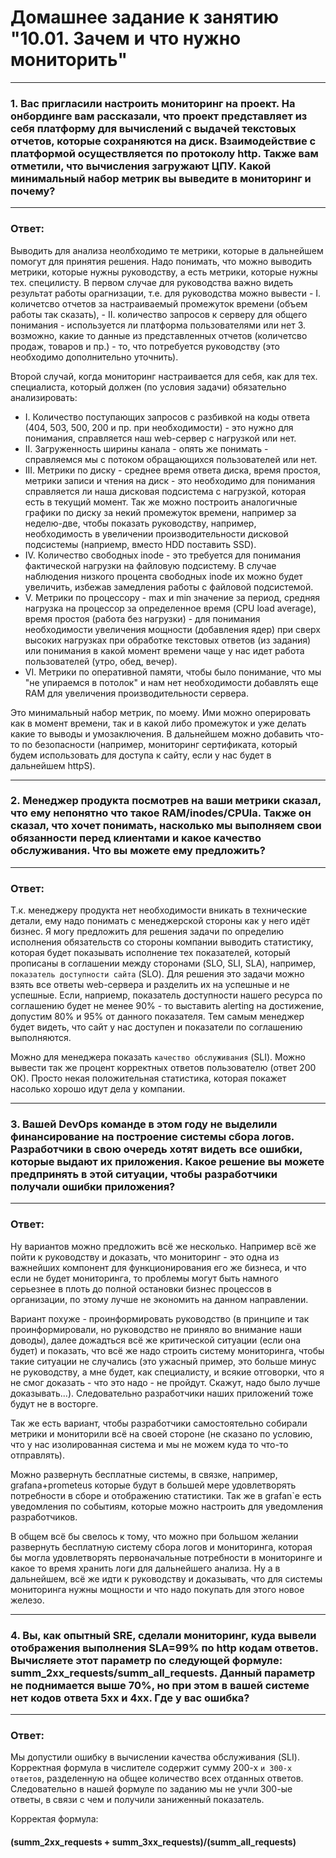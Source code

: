 # Домашнее задание к занятию "10.01. Зачем и что нужно мониторить"

***
### 1. Вас пригласили настроить мониторинг на проект. На онбординге вам рассказали, что проект представляет из себя платформу для вычислений с выдачей текстовых отчетов, которые сохраняются на диск. Взаимодействие с платформой осуществляется по протоколу http. Также вам отметили, что вычисления загружают ЦПУ. Какой минимальный набор метрик вы выведите в мониторинг и почему?
***
### Ответ:
</center>
Выводить для анализа неолбходимо те метрики, которые в дальнейшем помогут для принятия решения. Надо понимать, что можно выводить метрики, которые нужны руководству, а есть метрики, которые нужны тех. специлисту. В первом случае для руководства важно видеть результат работы орагнизации, т.е. для руководства можно вывести 
 - I. количетсво отчетов за настраиваемый промежуток времени (объем работы так сказать), 
 - II. количество запросов к серверу для общего понимания - используется ли платформа пользователями или нет 3. возможно, какие то данные из представленных отчетов (количетсво продаж, товаров и пр.) - то, что потребуется руководству (это необходимо дополнительно уточнить).

Второй случай, когда мониторинг настраивается для себя, как для тех. специалиста, который должен (по условия задачи) обязательно анализировать: 
 - I. Количество поступающих запросов с разбивкой на коды ответа (404, 503, 500, 200 и пр. при необходимости) - это нужно для понимания, справляется наш web-сервер с нагрузкой или нет.
 - II. Загруженность ширины канала - опять же понимать - справляемся мы с потоком обращающихся пользователей или нет. 
 - III. Метрики по диску - среднее время ответа диска, время простоя, метрики записи и чтения на диск - это необходимо для понимания справляется ли наша дисковая подсистема с нагрузкой, которая есть в текущий момент. Так же можно построить аналогичные графики по диску за некий промежуток времени, например за неделю-две, чтобы показать руководству, например, необходимость в увеличении производительности дисковой подсистемы (наприемр, вместо HDD поставить SSD). 
 - IV. Количество свободных inode - это требуется для понимания фактической нагрузки на файловую подсистему. В случае наблюдения низкого процента свободных inode их можно будет увеличить, избежав замедления работы с файловой подсистемой.
 - V. Метрики по процессору - max и min значение за период, средняя нагрузка на процессор за определенное время (CPU load average), время простоя (работа без нагрузки) - для понимания необходимости увеличения мощности (добавления ядер) при сверх высоких нагрузках при обработке текстовых ответов (из задания) или понимания в какой момент времени чаще у нас идет работа пользователей (утро, обед, вечер).
 - VI. Метрики по оперативной памяти, чтобы было понимание, что мы "не упираемся в потолок" и нам нет необходимости добавлять еще RAM для увеличения производительности сервера.

Это минимальный набор метрик, по моему. Ими можно оперировать как в момент времени, так и в какой либо промежуток и уже делать какие то выводы и умозаключения. В дальнейшем можно добавить что-то по безопасности (например, мониторинг сертификата, который будем использовать для доступа к сайту, если у нас будет в дальнейшем httpS).
***
### 2. Менеджер продукта посмотрев на ваши метрики сказал, что ему непонятно что такое RAM/inodes/CPUla. Также он сказал, что хочет понимать, насколько мы выполняем свои обязанности перед клиентами и какое качество обслуживания. Что вы можете ему предложить?
***
### Ответ:

Т.к. менеджеру продукта нет необходимости вникать в технические детали, ему надо понимать с менеджерской стороны как у него идёт бизнес. Я могу предложить для решения задачи по определию исполнения обязательств со стороны компании выводить статистику, которая будет показывать исполнение тех показателей, который прописаны в соглашении между сторонами (SLO, SLI, SLA), например, ```показатель доступности сайта``` (SLO). Для решения это задачи можно взять все ответы web-сервера и разделить их на успешные и не успешные. Если, наприемр, показатель доступности нашего ресурса по соглашению будет не менее 90% - то выставить alerting на достижение, допустим 80% и 95% от данного показателя. Тем самым менеджер будет видеть, что сайт у нас доступен и показатели по соглашению выполняются. 

Можно для менеджера показать ```качество обслуживания``` (SLI). Можно вывести так же процент корректных ответов пользователю (ответ 200 ОК). Просто некая положительная статистика, которая покажет насолько хорошо идут дела у компании.
***
### 3. Вашей DevOps команде в этом году не выделили финансирование на построение системы сбора логов. Разработчики в свою очередь хотят видеть все ошибки, которые выдают их приложения. Какое решение вы можете предпринять в этой ситуации, чтобы разработчики получали ошибки приложения?
***
### Ответ:

Ну вариантов можно предложить всё же несколько. Например всё же пойти к руководству и доказать, что мониторинг - это одна из важнейших компонент для функционирования его же бизнеса, и что если не будет мониторинга, то проблемы могут быть намного серьезнее в плоть до полной остановки бизнес процессов в организации, по этому лучше не экономить на данном направлении.

Вариант похуже - проинформировать руководство (в принципе и так проинформировали, но руководство не приняло во внимание наши доводы), далее дожадться всё же критической ситуации (если она будет) и показать, что всё же надо строить систему мониторинга, чтобы такие ситуации не случались (это ужасный пример, это больше минус не руководству, а мне будет, как специалисту, и всякие отговорки, что я не смог доказать - что это надо - не пройдут. Скажут, надо было лучше доказывать...). Следовательно разработчики наших приложений тоже будут не в восторге.

Так же есть вариант, чтобы разработчики самостоятельно собирали метрики и мониторили всё на своей стороне (не сказано по условию, что у нас изолированная система и мы не можем куда то что-то отправлять). 

Можно развернуть бесплатные системы, в связке, например, grafana+prometeus которые будут в большей мере удовлетворять потребности в сборе и отображению статистики. Так же в grafan`е есть уведомления по событиям, которые можно настроить для уведомления разработчиков. 

В общем всё бы свелось к тому, что можно при большом желании развернуть бесплатную систему сбора логов и мониторинга, которая бы могла удовлетворять первоначальные потребности в мониторинге и какое то время хранить логи для дальнейшего анализа. Ну а в дальнейшем, всё же идти к руководству и доказывать, что для системы мониторинга нужны мощности и что надо покупать для этого новое железо.
***
### 4. Вы, как опытный SRE, сделали мониторинг, куда вывели отображения выполнения SLA=99% по http кодам ответов. Вычисляете этот параметр по следующей формуле: summ_2xx_requests/summ_all_requests. Данный параметр не поднимается выше 70%, но при этом в вашей системе нет кодов ответа 5xx и 4xx. Где у вас ошибка?
***
### Ответ:

Мы допустили ошибку в вычислении качества обслуживания (SLI). Корректная формула в числителе содержит сумму 200-х ```и 300-х ответов```, разделенную на общее количество всех отданных ответов. Следовательно в нашей формуле по заданию мы не учли 300-ые ответы, в связи с чем и получили заниженный показатель.

Корректая формула:

#### (summ_2xx_requests + summ_3xx_requests)/(summ_all_requests)
